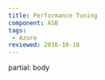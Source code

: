 ```yaml
---
title: Performance Tuning
component: ASB
tags:
 - Azure
reviewed: 2016-10-18
---
```


partial: body

